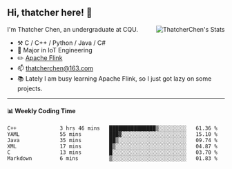 ## Hi, thatcher here! :wave:

<img align="right" src="https://github-readme-stats.vercel.app/api?username=thatcherchen&title_color=333&text_color=777" alt="ThatcherChen's Stats" >

I'm Thatcher Chen, an undergraduate at CQU.

- :hammer_and_pick:  C / C++ / Python / Java / C# 
- :seedling:  Major in IoT Engineering
- :pencil2: [Apache Flink](https://github.com/apache/flink)
- :mailbox: thatcherchen@163.com
- :books: Lately I am busy learning Apache Flink, so I just got lazy on some projects.

---

#### :bar_chart: Weekly Coding Time

<!--START_SECTION:waka-->

```text
C++              3 hrs 46 mins   ███████████████▒░░░░░░░░░   61.36 %
YAML             55 mins         ███▓░░░░░░░░░░░░░░░░░░░░░   15.10 %
Java             35 mins         ██▒░░░░░░░░░░░░░░░░░░░░░░   09.74 %
XML              17 mins         █▒░░░░░░░░░░░░░░░░░░░░░░░   04.87 %
C                13 mins         █░░░░░░░░░░░░░░░░░░░░░░░░   03.70 %
Markdown         6 mins          ▒░░░░░░░░░░░░░░░░░░░░░░░░   01.83 %
```

<!--END_SECTION:waka-->

